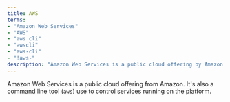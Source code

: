 ```yaml
---
title: AWS
terms:
- "Amazon Web Services"
- "AWS"
- "aws cli"
- "awscli"
- "aws-cli"
- "!aws-"
description: "Amazon Web Services is a public cloud offering by Amazon.com"
---
```

Amazon Web Services is a public cloud offering from Amazon. It's also a command line tool (`aws`) use to control services running on the platform.
